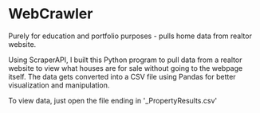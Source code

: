 # WebCrawler
Purely for education and portfolio purposes - pulls home data from realtor website.

Using ScraperAPI, I built this Python program to pull data from a realtor website to view what houses are for sale without going to the webpage itself.
The data gets converted into a CSV file using Pandas for better visualization and manipulation.

To view data, just open the file ending in '_PropertyResults.csv'
